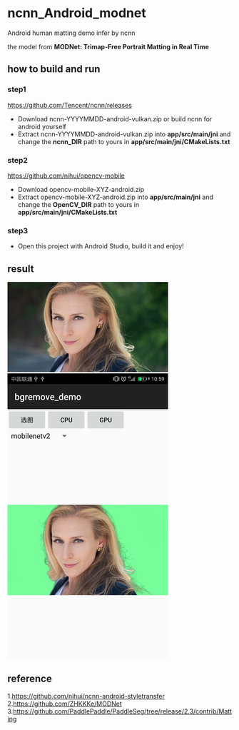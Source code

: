 # ncnn_Android_modnet
Android human matting demo infer by ncnn  

the model from **MODNet: Trimap-Free Portrait Matting in Real Time**  

## how to build and run
### step1
https://github.com/Tencent/ncnn/releases

* Download ncnn-YYYYMMDD-android-vulkan.zip or build ncnn for android yourself
* Extract ncnn-YYYYMMDD-android-vulkan.zip into **app/src/main/jni** and change the **ncnn_DIR** path to yours in **app/src/main/jni/CMakeLists.txt**

### step2
https://github.com/nihui/opencv-mobile

* Download opencv-mobile-XYZ-android.zip
* Extract opencv-mobile-XYZ-android.zip into **app/src/main/jni** and change the **OpenCV_DIR** path to yours in **app/src/main/jni/CMakeLists.txt**

### step3
* Open this project with Android Studio, build it and enjoy!  

## result  
![](test_img.jpg) 
![](screenshot.png)  

## reference  
1.https://github.com/nihui/ncnn-android-styletransfer  
2.https://github.com/ZHKKKe/MODNet  
3.https://github.com/PaddlePaddle/PaddleSeg/tree/release/2.3/contrib/Matting